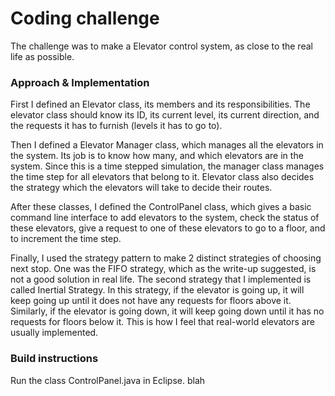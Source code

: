 # Coding challenge 

The challenge was to make a Elevator control system, as close to the real life as possible.

### Approach & Implementation

First I defined an Elevator class, its members and its responsibilities. The elevator class should know its ID, its current level, its current direction, and the requests it has to furnish (levels it has to go to).

Then I defined a Elevator Manager class, which manages all the elevators in the system. Its job is to know how many, and which elevators are in the system. Since this is a time stepped simulation, the manager class manages the time step for all elevators that belong to it. Elevator class also decides the strategy which the elevators will take to decide their routes.

After these classes, I defined the ControlPanel class, which gives a basic command line interface to add elevators to the system, check the status of these elevators, give a request to one of these elevators to go to a floor, and to increment the time step.

Finally, I used the strategy pattern to make 2 distinct strategies of choosing next stop. One was the FIFO strategy, which as the write-up suggested, is not a good solution in real life. The second strategy that I implemented is called Inertial Strategy. In this strategy, if the elevator is going up, it will keep going up until it does not have any requests for floors above it. Similarly, if the elevator is going down, it will keep going down until it has no requests for floors below it. This is how I feel that real-world elevators are usually implemented. 

### Build instructions

Run the class ControlPanel.java in Eclipse.
blah
